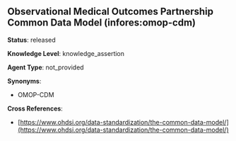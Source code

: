 [//]: # (DO NOT MANUALLY EDIT THIS FILE. IT IS GENERATED FROM A TEMPLATE.)

## Observational Medical Outcomes Partnership Common Data Model (infores:omop-cdm)

**Status**: released
  
**Knowledge Level**: knowledge_assertion
  
**Agent Type**: not_provided

**Synonyms**:

- OMOP-CDM

**Cross References**:

- [https://www.ohdsi.org/data-standardization/the-common-data-model/](https://www.ohdsi.org/data-standardization/the-common-data-model/)

